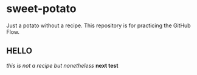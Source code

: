 # sweet-potato
Just a potato without a recipe. This repository is for practicing the GitHub Flow.
## HELLO ##
*this is not a recipe but nonetheless*
__next test__

